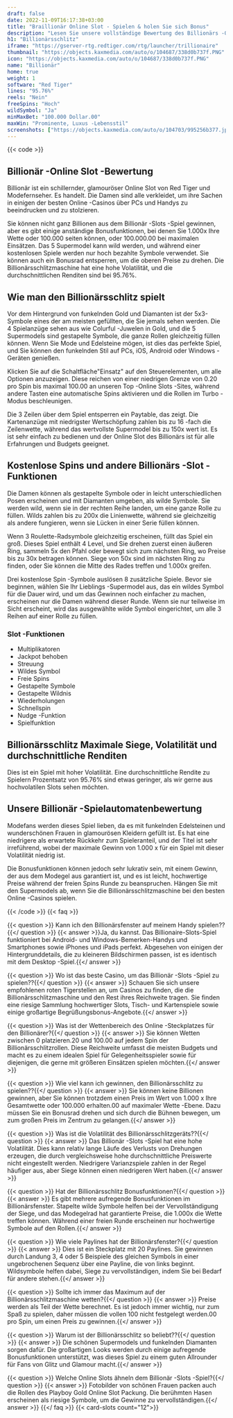 ```yaml
---
draft: false
date: 2022-11-09T16:17:38+03:00
title: "Braillionär Online Slot - Spielen & holen Sie sich Bonus"
description: "Lesen Sie unsere vollständige Bewertung des Billionärs -Online Slot von Red Tiger. Schauen Sie sich das Gameplay, die Funktionen an und sehen Sie, wo Sie mit den besten Casino -Angeboten spielen können."
h1: "Billionärsschlitz"
iframe: "https://gserver-rtg.redtiger.com/rtg/launcher/trillionaire"
thumbnail: "https://objects.kaxmedia.com/auto/o/104687/338d0b737f.PNG"
icon: "https://objects.kaxmedia.com/auto/o/104687/338d0b737f.PNG"
name: "Billionär"
home: true
weight: 1
software: "Red Tiger"
lines: "95.76%"
reels: "Nein"
freeSpins: "Hoch"
wildSymbol: "Ja"
minMaxBet: "100.000 Dollar.00"
maxWin: "Prominente, Luxus -Lebensstil"
screenshots: ["https://objects.kaxmedia.com/auto/o/104703/995256b377.jpeg"]
---
```


{{< code >}}<h2>Billionär -Online Slot -Bewertung</h2><p>Billionär ist ein schillernder, glamouröser Online Slot von Red Tiger und Modefernseher. Es handelt. Die Damen sind alle verkleidet, um ihre Sachen in einigen der besten Online -Casinos über PCs und Handys zu beeindrucken und zu stolzieren.</p><p>Sie können nicht ganz Billionen aus dem Billionär -Slots -Spiel gewinnen, aber es gibt einige anständige Bonusfunktionen, bei denen Sie 1.000x Ihre Wette oder 100.000 seiten können, oder 100.000.00 bei maximalen Einsätzen. Das 5 Supermodel kann wild werden, und während einer kostenlosen Spiele werden nur hoch bezahlte Symbole verwendet. Sie können auch ein Bonusrad entsperren, um die oberen Preise zu drehen. Die Billionärsschlitzmaschine hat eine hohe Volatilität, und die durchschnittlichen Renditen sind bei 95.76%.</p><h2>Wie man den Billionärsschlitz spielt</h2><p>Vor dem Hintergrund von funkelnden Gold und Diamanten ist der 5x3-Symbole eines der am meisten gefüllten, die Sie jemals sehen werden. Die 4 Spielanzüge sehen aus wie Colurful -Juwelen in Gold, und die 5 Supermodels sind gestapelte Symbole, die ganze Rollen gleichzeitig füllen können. Wenn Sie Mode und Edelsteine mögen, ist dies das perfekte Spiel, und Sie können den funkelnden Stil auf PCs, iOS, Android oder Windows -Geräten genießen.</p><p>Klicken Sie auf die Schaltfläche"Einsatz" auf den Steuerelementen, um alle Optionen anzuzeigen. Diese reichen von einer niedrigen Grenze von 0.20 pro Spin bis maximal 100.00 an unseren Top -Online Slots -Sites, während andere Tasten eine automatische Spins aktivieren und die Rollen im Turbo -Modus beschleunigen.</p><p>Die 3 Zeilen über dem Spiel entsperren ein Paytable, das zeigt. Die Kartenanzüge mit niedrigster Wertschöpfung zahlen bis zu 16 -fach die Zeilenwette, während das wertvollste Supermodel bis zu 150x wert ist.  Es ist sehr einfach zu bedienen und der Online Slot des Billionärs ist für alle Erfahrungen und Budgets geeignet.</p><h2>Kostenlose Spins und andere Billionärs -Slot -Funktionen</h2><p>Die Damen können als gestapelte Symbole oder in leicht unterschiedlichen Posen erscheinen und mit Diamanten umgeben, als wilde Symbole. Sie werden wild, wenn sie in der rechten Reihe landen, um eine ganze Rolle zu füllen. Wilds zahlen bis zu 200x die Linienwette, während sie gleichzeitig als andere fungieren, wenn sie Lücken in einer Serie füllen können.</p><p>Wenn 3 Roulette-Radsymbole gleichzeitig erscheinen, füllt das Spiel ein groß. Dieses Spiel enthält 4 Level, und Sie drehen zuerst einen äußeren Ring, sammeln 5x den Pfahl oder bewegt sich zum nächsten Ring, wo Preise bis zu 30x betragen können. Siege von 50x sind im nächsten Ring zu finden, oder Sie können die Mitte des Rades treffen und 1.000x greifen.</p><p>Drei kostenlose Spin -Symbole auslösen 8 zusätzliche Spiele. Bevor sie beginnen, wählen Sie Ihr Lieblings -Supermodel aus, das ein wildes Symbol für die Dauer wird, und um das Gewinnen noch einfacher zu machen, erscheinen nur die Damen während dieser Runde. Wenn sie nur teilweise im Sicht erscheint, wird das ausgewählte wilde Symbol eingerichtet, um alle 3 Reihen auf einer Rolle zu füllen.</p><h3>
Slot -Funktionen</h3><ul>
<li></span>
Multiplikatoren</li>
<li></span>
Jackpot behoben</li>
<li></span>
Streuung</li>
<li></span>
Wildes Symbol</li>
<li></span>
Freie Spins</li>
<li></span>
Gestapelte Symbole</li>
<li></span>
Gestapelte Wildnis</li>
<li></span>
Wiederholungen</li>
<li></span>
Schnellspin</li>
<li></span>
Nudge -Funktion</li>
<li></span>
Spielfunktion</li></ul><h2>Billionärsschlitz Maximale Siege, Volatilität und durchschnittliche Renditen</h2><p>Dies ist ein Spiel mit hoher Volatilität. Eine durchschnittliche Rendite zu Spielern Prozentsatz von 95.76% sind etwas geringer, als wir gerne aus hochvolatilen Slots sehen möchten.</p><h2>Unsere Billionär -Spielautomatenbewertung</h2><p>Modefans werden dieses Spiel lieben, da es mit funkelnden Edelsteinen und wunderschönen Frauen in glamourösen Kleidern gefüllt ist. Es hat eine niedrigere als erwartete Rückkehr zum Spieleranteil, und der Titel ist sehr irreführend, wobei der maximale Gewinn von 1.000 x für ein Spiel mit dieser Volatilität niedrig ist.</p><p>Die Bonusfunktionen können jedoch sehr lukrativ sein, mit einem Gewinn, der aus dem Modegel aus garantiert ist, und es ist leicht, hochwertige Preise während der freien Spins Runde zu beanspruchen. Hängen Sie mit den Supermodels ab, wenn Sie die Billionärsschlitzmaschine bei den besten Online -Casinos spielen.</p>
{{< /code >}}
{{< faq >}}

{{< question >}} Kann ich den Billionärsfenster auf meinem Handy spielen??{{</ question >}}
{{< answer >}}Ja, du kannst. Das Billionaire-Slots-Spiel funktioniert bei Android- und Windows-Bemerken-Handys und Smartphones sowie iPhones und iPads perfekt. Abgesehen von einigen der Hintergrunddetails, die zu kleineren Bildschirmen passen, ist es identisch mit dem Desktop -Spiel.{{</ answer >}}

{{< question >}} Wo ist das beste Casino, um das Billionär -Slots -Spiel zu spielen??{{</ question >}}
{{< answer >}} Schauen Sie sich unsere empfohlenen roten Tigerstellen an, um Casinos zu finden, die die Billionärsschlitzmaschine und den Rest ihres Reichweite tragen. Sie finden eine riesige Sammlung hochwertiger Slots, Tisch- und Kartenspiele sowie einige großartige Begrüßungsbonus-Angebote.{{</ answer >}}

{{< question >}} Was ist der Wettenbereich des Online -Steckplatzes für den Billionärer?{{</ question >}}
{{< answer >}} Sie können Wetten zwischen 0 platzieren.20 und 100.00 auf jedem Spin der Billionärsschlitzrollen. Diese Reichweite umfasst die meisten Budgets und macht es zu einem idealen Spiel für Gelegenheitsspieler sowie für diejenigen, die gerne mit größeren Einsätzen spielen möchten.{{</ answer >}}

{{< question >}} Wie viel kann ich gewinnen, den Billionärsschlitz zu spielen??{{</ question >}}
{{< answer >}} Sie können keine Billionen gewinnen, aber Sie können trotzdem einen Preis im Wert von 1.000 x Ihre Gesamtwette oder 100.000 erhalten.00 auf maximaler Wette -Ebene. Dazu müssen Sie ein Bonusrad drehen und sich durch die Bühnen bewegen, um zum großen Preis im Zentrum zu gelangen.{{</ answer >}}

{{< question >}} Was ist die Volatilität des Billionärsschlitzgeräts??{{</ question >}}
{{< answer >}} Das Billionär -Slots -Spiel hat eine hohe Volatilität. Dies kann relativ lange Läufe des Verlusts von Drehungen erzeugen, die durch vergleichsweise hohe durchschnittliche Preiswerte nicht eingestellt werden. Niedrigere Varianzspiele zahlen in der Regel häufiger aus, aber Siege können einen niedrigeren Wert haben.{{</ answer >}}

{{< question >}} Hat der Billionärsschlitz Bonusfunktionen?{{</ question >}}
{{< answer >}} Es gibt mehrere aufregende Bonusfunktionen im Billionärsfenster. Stapelte wilde Symbole helfen bei der Vervollständigung der Siege, und das Modegelrad hat garantierte Preise, die 1.000x die Wette treffen können. Während einer freien Runde erscheinen nur hochwertige Symbole auf den Rollen.{{</ answer >}}

{{< question >}} Wie viele Paylines hat der Billionärsfenster?{{</ question >}}
{{< answer >}} Dies ist ein Steckplatz mit 20 Paylines. Sie gewinnen durch Landung 3, 4 oder 5 Beispiele des gleichen Symbols in einer ungebrochenen Sequenz über eine Payline, die von links beginnt. Wildsymbole helfen dabei, Siege zu vervollständigen, indem Sie bei Bedarf für andere stehen.{{</ answer >}}

{{< question >}} Sollte ich immer das Maximum auf der Billionärsschlitzmaschine wetten?{{</ question >}}
{{< answer >}} Preise werden als Teil der Wette berechnet. Es ist jedoch immer wichtig, nur zum Spaß zu spielen, daher müssen die vollen 100 nicht festgelegt werden.00 pro Spin, um einen Preis zu gewinnen.{{</ answer >}}

{{< question >}} Warum ist der Billionärsschlitz so beliebt??{{</ question >}}
{{< answer >}} Die schönen Supermodels und funkelnden Diamanten sorgen dafür. Die großartigen Looks werden durch einige aufregende Bonusfunktionen unterstützt, was dieses Spiel zu einem guten Allrounder für Fans von Glitz und Glamour macht.{{</ answer >}}

{{< question >}} Welche Online Slots ähneln dem Billionär -Slots -Spiel?{{</ question >}}
{{< answer >}} Fotobilder von schönen Frauen packen auch die Rollen des Playboy Gold Online Slot Packung. Die berühmten Hasen erscheinen als riesige Symbole, um die Gewinne zu vervollständigen.{{</ answer >}}
{{</ faq >}}
{{< card-slots count="12">}}